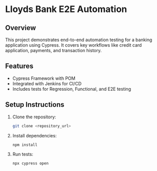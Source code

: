 # Lloyds Bank E2E Automation

## Overview
This project demonstrates end-to-end automation testing for a banking application using Cypress. It covers key workflows like credit card application, payments, and transaction history.

## Features
- Cypress Framework with POM
- Integrated with Jenkins for CI/CD
- Includes tests for Regression, Functional, and E2E testing

## Setup Instructions
1. Clone the repository:
   ```bash
   git clone <repository_url>
   ```
2. Install dependencies:
   ```bash
   npm install
   ```
3. Run tests:
   ```bash
   npx cypress open
   ```
